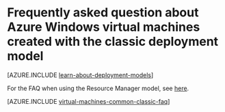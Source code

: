 <properties
    pageTitle="Frequently asked questions for classic VMs | Azure"
    description="Provides answers to some of the common questions about Azure Windows virtual machines created with the classic deployment model."
    services="virtual-machines-windows"
    documentationcenter=""
    author="cynthn"
    manager="timlt"
    editor=""
    tags="azure-service-management" />
<tags
    ms.assetid="e3df76fc-5163-4914-9972-c1efe78cd6f8"
    ms.service="virtual-machines-windows"
    ms.workload="infrastructure-services"
    ms.tgt_pltfrm="vm-windows"
    ms.devlang="na"
    ms.topic="article"
    ms.date="07/28/2016"
    wacn.date=""
    ms.author="cynthn" />

# Frequently asked question about Azure Windows virtual machines created with the classic deployment model
[AZURE.INCLUDE [learn-about-deployment-models](../../includes/learn-about-deployment-models-classic-include.md)]

For the FAQ when using the Resource Manager model, see [here](/documentation/articles/virtual-machines-windows-faq/).

[AZURE.INCLUDE [virtual-machines-common-classic-faq](../../includes/virtual-machines-common-classic-faq.md)]


